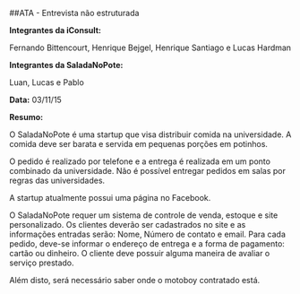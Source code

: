 ##ATA - Entrevista não estruturada

**Integrantes da iConsult:**

Fernando Bittencourt, Henrique Bejgel, Henrique Santiago e Lucas Hardman

**Integrantes da SaladaNoPote:**

Luan, Lucas e Pablo

**Data:** 03/11/15

**Resumo:**

O SaladaNoPote é uma startup que visa distribuir comida na universidade. A comida deve ser barata e servida em pequenas porções em potinhos.

O pedido é realizado por telefone e a entrega é realizada em um ponto combinado da universidade. Não é possível entregar pedidos em salas por regras das universidades.

A startup atualmente possui uma página no Facebook.

O SaladaNoPote requer um sistema de controle de venda, estoque e site personalizado.
Os clientes deverão ser cadastrados no site e as informações entradas serão: Nome, Número de contato e email. Para cada pedido, deve-se informar o endereço de entrega e a forma de pagamento: cartão ou dinheiro. O cliente deve possuir alguma maneira de avaliar o serviço prestado.

Além disto, será necessário saber onde o motoboy contratado está.
